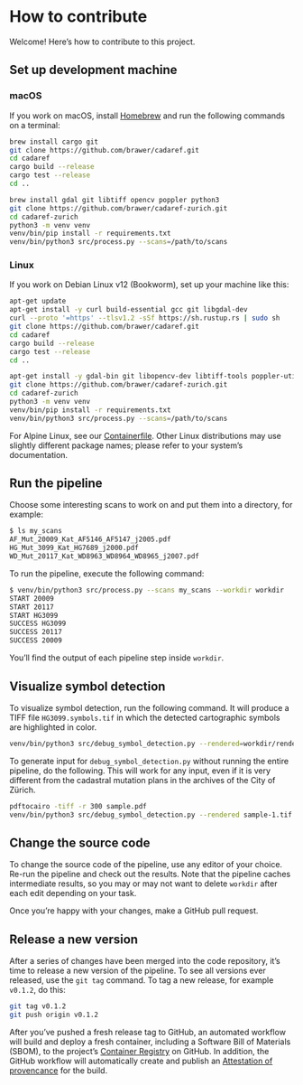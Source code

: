 # How to contribute

Welcome! Here’s how to contribute to this project.

## Set up development machine

### macOS

If you work on macOS, install [Homebrew](https://brew.sh/) and run
the following commands on a terminal:

```sh
brew install cargo git
git clone https://github.com/brawer/cadaref.git
cd cadaref
cargo build --release
cargo test --release
cd ..

brew install gdal git libtiff opencv poppler python3
git clone https://github.com/brawer/cadaref-zurich.git
cd cadaref-zurich
python3 -m venv venv
venv/bin/pip install -r requirements.txt
venv/bin/python3 src/process.py --scans=/path/to/scans
```

### Linux

If you work on Debian Linux v12 (Bookworm), set up your machine like this:

```sh
apt-get update
apt-get install -y curl build-essential gcc git libgdal-dev
curl --proto '=https' --tlsv1.2 -sSf https://sh.rustup.rs | sudo sh
git clone https://github.com/brawer/cadaref.git
cd cadaref
cargo build --release
cargo test --release
cd ..

apt-get install -y gdal-bin git libopencv-dev libtiff-tools poppler-utils python3 python3-venv
git clone https://github.com/brawer/cadaref-zurich.git
cd cadaref-zurich
python3 -m venv venv
venv/bin/pip install -r	requirements.txt
venv/bin/python3 src/process.py --scans=/path/to/scans
```

For Alpine Linux, see our [Containerfile](../Containerfile).
Other Linux distributions may use slightly different package names;
please refer to your system’s documentation.


## Run the pipeline

Choose some interesting scans to work on and put them into a directory,
for example:

```sh
$ ls my_scans
AF_Mut_20009_Kat_AF5146_AF5147_j2005.pdf
HG_Mut_3099_Kat_HG7689_j2000.pdf
WD_Mut_20117_Kat_WD8963_WD8964_WD8965_j2007.pdf
```

To run the pipeline, execute the following command:

```sh
$ venv/bin/python3 src/process.py --scans my_scans --workdir workdir
START 20009
START 20117
START HG3099
SUCCESS HG3099
SUCCESS 20117
SUCCESS 20009
```

You’ll find the output of each pipeline step inside `workdir`.


## Visualize symbol detection

To visualize symbol detection, run the following command. It will
produce a TIFF file `HG3099.symbols.tif` in which the detected
cartographic symbols are highlighted in color.

```sh
venv/bin/python3 src/debug_symbol_detection.py --rendered=workdir/rendered/HG3099.tif
```

To generate input for `debug_symbol_detection.py` without running
the entire pipeline, do the following. This will work for any input,
even if it is very different from the cadastral mutation plans
in the archives of the City of Zürich.

```sh
pdftocairo -tiff -r 300 sample.pdf
venv/bin/python3 src/debug_symbol_detection.py --rendered sample-1.tif
```

## Change the source code

To change the source code of the pipeline, use any editor of your choice.
Re-run the pipeline and check out the results. Note that the pipeline
caches intermediate results, so you may or may not want to delete
`workdir` after each edit depending on your task.

Once you’re happy with your changes, make a GitHub pull request.


## Release a new version

After a series of changes have been merged into the code repository,
it’s time to release a new version of the pipeline. To see all
versions ever released, use the `git tag` command. To tag a new
release, for example `v0.1.2`, do this:

```sh
git tag v0.1.2
git push origin v0.1.2
```

After you’ve pushed a fresh release tag to GitHub, an automated workflow
will build and deploy a fresh container, including a Software Bill of
Materials (SBOM), to the
project’s [Container Registry](https://github.com/brawer/cadaref-zurich/pkgs/container/cadaref-zurich) on GitHub. In addition, the GitHub workflow will
automatically create and publish an [Attestation of provencance](https://docs.github.com/en/actions/security-for-github-actions/using-artifact-attestations/using-artifact-attestations-to-establish-provenance-for-builds) for the build.
